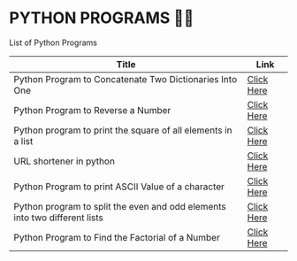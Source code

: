 # PYTHON PROGRAMS 👩‍💻

List of Python Programs

| Title | Link |
| --- | --- |
| Python Program to Concatenate Two Dictionaries Into One | <a href="https://dx4iot.hashnode.dev/python-program-to-concatenate-two-dictionaries-into-one">Click Here</a> |  
| Python Program to Reverse a Number | <a href="https://dx4iot.hashnode.dev/python-program-to-reverse-a-number">Click Here</a> | 
| Python program to print the square of all elements in a list | <a href="https://dx4iot.hashnode.dev/python-program-to-print-the-square-of-all-elements-in-a-list">Click Here</a>| 
| URL shortener in python | <a href="https://dx4iot.hashnode.dev/url-shortener-in-python">Click Here</a>| 
| Python Program to print ASCII Value of a character | <a href="https://dx4iot.hashnode.dev/python-program-to-print-ascii-value-of-a-character">Click Here</a>| 
| Python program to split the even and odd elements into two different lists | <a href="https://dx4iot.hashnode.dev/python-program-to-split-the-even-and-odd-elements-into-two-different-lists">Click Here</a>| 
| Python Program to Find the Factorial of a Number | <a href="https://dx4iot.hashnode.dev/python-program-to-find-the-factorial-of-a-number">Click Here</a>| 


